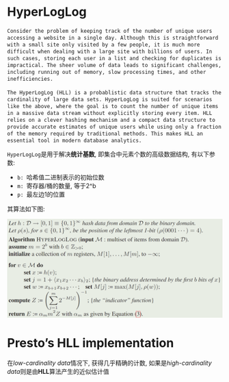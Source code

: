 # HyperLogLog

```
Consider the problem of keeping track of the number of unique users accessing a website in a single day. Although this is straightforward with a small site only visited by a few people, it is much more difficult when dealing with a large site with billions of users. In such cases, storing each user in a list and checking for duplicates is impractical. The sheer volume of data leads to significant challenges, including running out of memory, slow processing times, and other inefficiencies.

The HyperLogLog (HLL) is a probablistic data structure that tracks the cardinality of large data sets. HyperLogLog is suited for scenarios like the above, where the goal is to count the number of unique items in a massive data stream without explicitly storing every item. HLL relies on a clever hashing mechanism and a compact data structure to provide accurate estimates of unique users while using only a fraction of the memory required by traditional methods. This makes HLL an essential tool in modern database analytics.
```

`HyperLogLog`是用于解决**统计基数**, 即集合中元素个数的高级数据结构, 有以下参数:

- `b: `哈希值二进制表示的初始位数
- `m: `寄存器/桶的数量, 等于2^b
- `p: `最左边1的位置

其算法如下图:

![HLL](/pic/HLL算法.png)

# Presto’s HLL implementation

在*low-cardinality data*情况下, 获得几乎精确的计数, 如果是*high-cardinality data*则是由**HLL**算法产生的近似估计值

